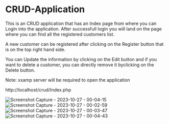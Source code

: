 # CRUD-Application

This is an CRUD application that has an Index page from where you can Login into the application. After successfull login you will land on the page where you can find all the registered customers list.

A new customer can be registered after clicking on the Register button that is on the top right hand side.

You can Update the information by clicking on the Edit button and if you want to delete a customer, you can directly remove it byclicking on the Delete button. 

Note: xxamp server will be required to open the application

http://localhost/crud/Index.php





![Screenshot Capture - 2023-10-27 - 00-04-15](https://github.com/shaily23/CRUD-Application/assets/68847710/19f70020-e8dc-4f9c-b97c-bd366704ba76)
![Screenshot Capture - 2023-10-27 - 00-02-59](https://github.com/shaily23/CRUD-Application/assets/68847710/6589419d-de61-45ab-bd35-6f0859854e4b)
![Screenshot Capture - 2023-10-27 - 00-03-47](https://github.com/shaily23/CRUD-Application/assets/68847710/bfe43e8e-9232-49c2-9a4b-0f47963a8ff8)
![Screenshot Capture - 2023-10-27 - 00-04-43](https://github.com/shaily23/CRUD-Application/assets/68847710/d52465e4-d093-4b27-bc9b-0b034e1561a1)
